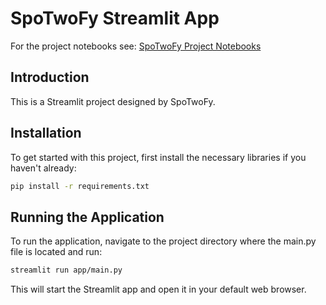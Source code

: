 # SpoTwoFy Streamlit App

For the project notebooks see: [SpoTwoFy Project Notebooks](https://github.com/jmgang/SpoTwoFy-project-notebooks)

## Introduction

This is a Streamlit project designed by SpoTwoFy.

## Installation

To get started with this project, first install the necessary libraries if you haven't already:

```bash
pip install -r requirements.txt
```

## Running the Application

To run the application, navigate to the project directory where the main.py file is located and run:

```bash
streamlit run app/main.py
```

This will start the Streamlit app and open it in your default web browser.
